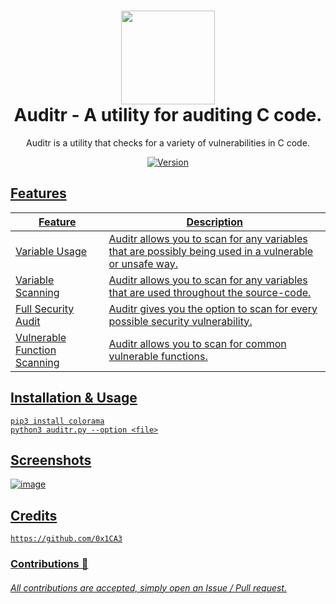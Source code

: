 <h1 align="center">
	<img src="https://www.pngkit.com/png/full/937-9371959_radar-png-radar-icon-png.png" width="150px"><br>
    Auditr - A utility for auditing C code.
</h1>
<p align="center">
	Auditr is a utility that checks for a variety of vulnerabilities in C code.
</p>

<p align="center">
	<a href="https://deno.land" target="_blank">
    	<img src="https://img.shields.io/badge/Version-1.0.0-7DCDE3?style=for-the-badge" alt="Version">
</p>

## Features
Feature  | Description
-------- | -----------
Variable Usage | Auditr allows you to scan for any variables that are possibly being used in a vulnerable or unsafe way.
Variable Scanning | Auditr allows you to scan for any variables that are used throughout the source-code.
Full Security Audit | Auditr gives you the option to scan for every possible security vulnerability.
Vulnerable Function Scanning | Auditr allows you to scan for common vulnerable functions.

## Installation & Usage
```
pip3 install colorama
python3 auditr.py --option <file>
```

## Screenshots
![image](https://user-images.githubusercontent.com/86132648/137512084-636f2725-a87a-4b16-9a8d-5f05651d3610.png)

## Credits
```
https://github.com/0x1CA3
```
### Contributions 🎉
###### All contributions are accepted, simply open an Issue / Pull request.
